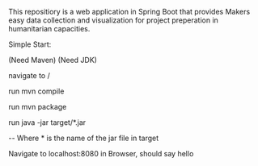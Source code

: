 This repositiory is a web application in Spring Boot that provides Makers easy data collection and visualization for project preperation in humanitarian capacities.



Simple Start: 

(Need Maven)
(Need JDK)

navigate to / 

run mvn compile

run mvn package

run java -jar target/*.jar 

 -- Where * is the name of the jar file in target

Navigate to localhost:8080 in Browser, should say hello
